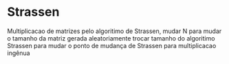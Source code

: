 # Strassen

Multiplicacao de matrizes pelo algoritimo de Strassen, mudar N para mudar o tamanho da matriz gerada aleatoriamente
trocar tamanho do algoritimo Strassen para mudar o ponto de mudança de Strassen para multiplicacao ingênua
